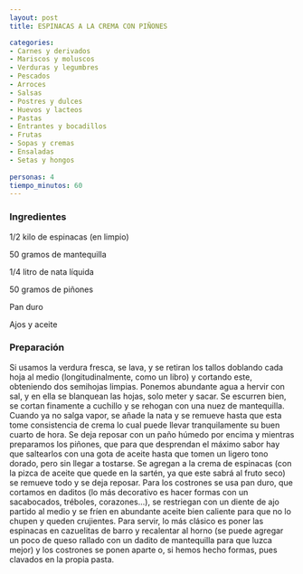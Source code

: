 ```yaml
---
layout: post
title: ESPINACAS A LA CREMA CON PIÑONES

categories:
- Carnes y derivados
- Mariscos y moluscos
- Verduras y legumbres
- Pescados
- Arroces
- Salsas
- Postres y dulces
- Huevos y lacteos
- Pastas
- Entrantes y bocadillos
- Frutas
- Sopas y cremas
- Ensaladas
- Setas y hongos
 
personas: 4 
tiempo_minutos: 60 
---
```

<h3>Ingredientes</h3>
1/2 kilo de espinacas (en limpio)

50 gramos de mantequilla

1/4 litro de nata líquida

50 gramos de piñones

Pan duro

Ajos y aceite

<h3>Preparación</h3>
Si usamos la verdura fresca, se lava, y se retiran los tallos doblando cada hoja al medio (longitudinalmente, como un libro) y cortando este, obteniendo dos semihojas limpias. Ponemos abundante agua a hervir con sal, y en ella se blanquean las hojas, solo meter y sacar. Se escurren bien, se cortan finamente a cuchillo y se rehogan con una nuez de mantequilla. Cuando ya no salga vapor, se añade la nata y se remueve hasta que esta tome consistencia de crema lo cual puede llevar tranquilamente su buen cuarto de hora. Se deja reposar con un paño húmedo por encima y mientras preparamos los piñones, que para que desprendan el máximo sabor hay que saltearlos con una gota de aceite hasta que tomen un ligero tono dorado, pero sin llegar a tostarse. Se agregan a la crema de espinacas (con la pizca de aceite que quede en la sartén, ya que este sabrá al fruto seco) se remueve todo y se deja reposar. Para los costrones se usa pan duro, que cortamos en daditos (lo más decorativo es hacer formas con un sacabocados, tréboles, corazones...), se restriegan con un diente de ajo partido al medio y se fríen en abundante aceite bien caliente para que no lo chupen y queden crujientes. Para servir, lo más clásico es poner las espinacas en cazuelitas de barro y recalentar al horno (se puede agregar un poco de queso rallado con un dadito de mantequilla para que luzca mejor) y los costrones se ponen aparte o, si hemos hecho formas, pues clavados en la propia pasta.

